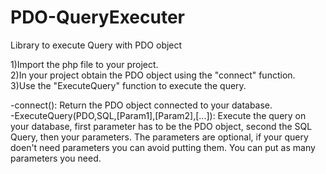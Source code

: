 # PDO-QueryExecuter
Library to execute Query with PDO object

1)Import the php file to your project.<br>
2)In your project obtain the PDO object using the "connect" function.<br>
3)Use the "ExecuteQuery" function to execute the query.<br>


-connect(): Return the PDO object connected to your database.<br>
-ExecuteQuery(PDO,SQL,[Param1],[Param2],[...]): Execute the query on your database, first parameter has to be the PDO object, second the SQL Query, then your parameters.
The parameters are optional, if your query doen't need parameters you can avoid putting them.
You can put as many parameters you need.

